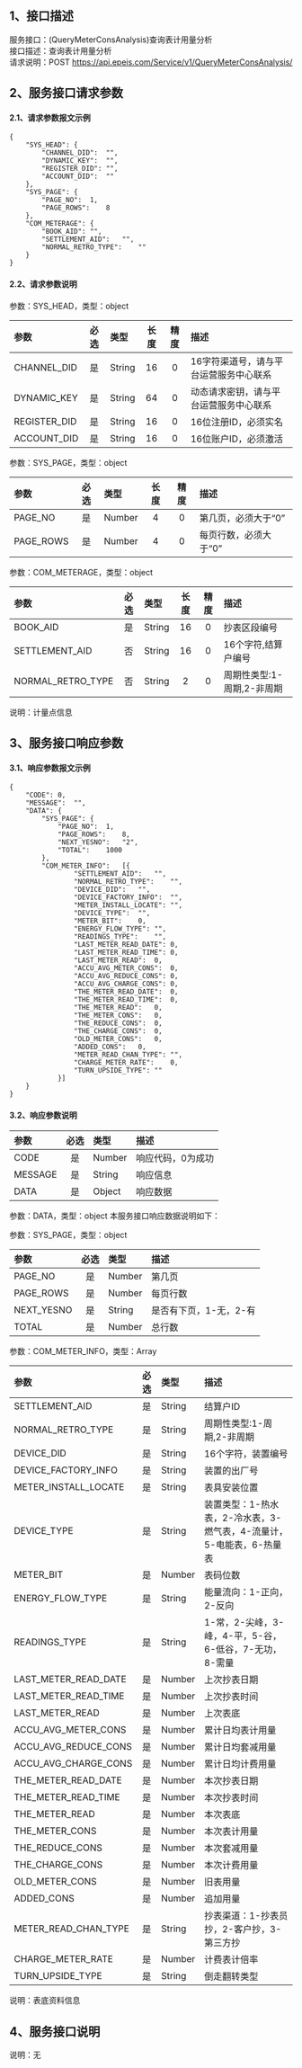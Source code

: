 ## 1、接口描述  
服务接口：(QueryMeterConsAnalysis)查询表计用量分析  
接口描述：查询表计用量分析  
请求说明：POST https://api.epeis.com/Service/v1/QueryMeterConsAnalysis/  
  
## 2、服务接口请求参数  
#### 2.1、请求参数报文示例  
~~~  
{
	"SYS_HEAD":	{
		"CHANNEL_DID":	"",
		"DYNAMIC_KEY":	"",
		"REGISTER_DID":	"",
		"ACCOUNT_DID":	""
	},
	"SYS_PAGE":	{
		"PAGE_NO":	1,
		"PAGE_ROWS":	8
	},
	"COM_METERAGE":	{
		"BOOK_AID":	"",
		"SETTLEMENT_AID":	"",
		"NORMAL_RETRO_TYPE":	""
	}
}  
~~~  
#### 2.2、请求参数说明  
参数：SYS_HEAD，类型：object  
  
| 参数 | 必选 | 类型 | 长度 | 精度 | 描述 |  
| :----------------- | :----: | :-------- | :----: | :----: | :---------------- |  
| CHANNEL_DID | 是 | String | 16 | 0 | 16字符渠道号，请与平台运营服务中心联系 |  
| DYNAMIC_KEY | 是 | String | 64 | 0 | 动态请求密钥，请与平台运营服务中心联系 |  
| REGISTER_DID      |  是  | String   | 16 | 0 | 16位注册ID，必须实名 |  
| ACCOUNT_DID       |  是  | String   | 16 | 0 | 16位账户ID，必须激活 |  
  
参数：SYS_PAGE，类型：object  
  
| 参数 | 必选 | 类型 | 长度 | 精度 | 描述 |  
| :----------------- | :----: | :-------- | :----: | :----: | :---------------- |  
| PAGE_NO       |  是  | Number   | 4 | 0 | 第几页，必须大于“0” |  
| PAGE_ROWS     |  是  | Number   | 4 | 0 | 每页行数，必须大于“0” |  
  
参数：COM_METERAGE，类型：object  
  
| 参数              | 必选 | 类型     | 长度 | 精度 | 描述             |  
| :----------------- | :----: | :-------- | :----: | :----: | :---------------- |  
| BOOK_AID |  是  | String   | 16 | 0 | 抄表区段编号 |  
| SETTLEMENT_AID |  否  | String   | 16 | 0 | 16个字符,结算户编号 |  
| NORMAL_RETRO_TYPE |  否  | String   | 2 | 0 | 周期性类型:1-周期,2-非周期 |  
  
说明：计量点信息  
  
## 3、服务接口响应参数  
#### 3.1、响应参数报文示例  
~~~  
{
	"CODE":	0,
	"MESSAGE":	"",
	"DATA":	{
		"SYS_PAGE":	{
			"PAGE_NO":	1,
			"PAGE_ROWS":	8,
			"NEXT_YESNO":	"2",
			"TOTAL":	1000
		},
		"COM_METER_INFO":	[{
				"SETTLEMENT_AID":	"",
				"NORMAL_RETRO_TYPE":	"",
				"DEVICE_DID":	"",
				"DEVICE_FACTORY_INFO":	"",
				"METER_INSTALL_LOCATE":	"",
				"DEVICE_TYPE":	"",
				"METER_BIT":	0,
				"ENERGY_FLOW_TYPE":	"",
				"READINGS_TYPE":	"",
				"LAST_METER_READ_DATE":	0,
				"LAST_METER_READ_TIME":	0,
				"LAST_METER_READ":	0,
				"ACCU_AVG_METER_CONS":	0,
				"ACCU_AVG_REDUCE_CONS":	0,
				"ACCU_AVG_CHARGE_CONS":	0,
				"THE_METER_READ_DATE":	0,
				"THE_METER_READ_TIME":	0,
				"THE_METER_READ":	0,
				"THE_METER_CONS":	0,
				"THE_REDUCE_CONS":	0,
				"THE_CHARGE_CONS":	0,
				"OLD_METER_CONS":	0,
				"ADDED_CONS":	0,
				"METER_READ_CHAN_TYPE":	"",
				"CHARGE_METER_RATE":	0,
				"TURN_UPSIDE_TYPE":	""
			}]
	}
}  
~~~  
#### 3.2、响应参数说明  
  
| 参数              | 必选 | 类型     | 描述             |  
| :----------------- | :----: | :-------- | :---------------- |  
| CODE | 是 | Number | 响应代码，0为成功 |  
| MESSAGE | 是 | String | 响应信息 |  
| DATA | 是 | Object | 响应数据 |  
  
参数：DATA，类型：object 本服务接口响应数据说明如下：  
  
参数：SYS_PAGE，类型：object  
  
| 参数              | 必选 | 类型     | 描述             |  
| :----------------- | :----: | :-------- | :---------------- |  
| PAGE_NO       |  是  | Number   | 第几页 |  
| PAGE_ROWS     |  是  | Number   | 每页行数 |  
| NEXT_YESNO    |  是  | String   | 是否有下页，1-无，2-有 |  
| TOTAL         |  是  | Number   | 总行数 |  
  
参数：COM_METER_INFO，类型：Array  
  

| 参数              | 必选 | 类型     | 描述             |  
| :----------------- | :----: | :-------- | :---------------- |  
| SETTLEMENT_AID |  是  | String   | 结算户ID |  
| NORMAL_RETRO_TYPE |  是  | String   | 周期性类型:1-周期,2-非周期 |  
| DEVICE_DID |  是  | String   | 16个字符，装置编号 |  
| DEVICE_FACTORY_INFO |  是  | String   | 装置的出厂号 |  
| METER_INSTALL_LOCATE |  是  | String   | 表具安装位置 |  
| DEVICE_TYPE |  是  | String   | 装置类型：1-热水表，2-冷水表，3-燃气表，4-流量计，5-电能表，6-热量表 |  
| METER_BIT |  是  | Number   | 表码位数 |  
| ENERGY_FLOW_TYPE |  是  | String   | 能量流向：1-正向，2-反向 |  
| READINGS_TYPE |  是  | String   | 1-常，2-尖峰，3-峰，4-平，5-谷，6-低谷，7-无功，8-需量 |  
| LAST_METER_READ_DATE |  是  | Number   | 上次抄表日期 |  
| LAST_METER_READ_TIME |  是  | Number   | 上次抄表时间 |  
| LAST_METER_READ |  是  | Number   | 上次表底 |  
| ACCU_AVG_METER_CONS |  是  | Number   | 累计日均表计用量 |  
| ACCU_AVG_REDUCE_CONS |  是  | Number   | 累计日均套减用量 |  
| ACCU_AVG_CHARGE_CONS |  是  | Number   | 累计日均计费用量 |  
| THE_METER_READ_DATE |  是  | Number   | 本次抄表日期 |  
| THE_METER_READ_TIME |  是  | Number   | 本次抄表时间 |  
| THE_METER_READ |  是  | Number   | 本次表底 |  
| THE_METER_CONS |  是  | Number   | 本次表计用量 |  
| THE_REDUCE_CONS |  是  | Number   | 本次套减用量 |  
| THE_CHARGE_CONS |  是  | Number   | 本次计费用量 |  
| OLD_METER_CONS |  是  | Number   | 旧表用量 |  
| ADDED_CONS |  是  | Number   | 追加用量 |  
| METER_READ_CHAN_TYPE |  是  | String   | 抄表渠道：1-抄表员抄，2-客户抄，3-第三方抄 |  
| CHARGE_METER_RATE |  是  | Number   | 计费表计倍率 |  
| TURN_UPSIDE_TYPE |  是  | String   | 倒走翻转类型 |  
  
说明：表底资料信息  
## 4、服务接口说明  
说明：无  
